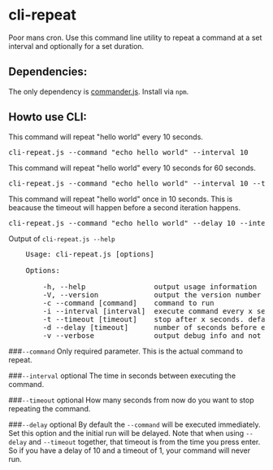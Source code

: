 # cli-repeat
Poor mans cron. Use this command line utility to repeat a command at a set interval and optionally for a set duration.

## Dependencies:
The only dependency is [commander.js](https://github.com/visionmedia/commander.js). Install via `npm`.

## Howto use CLI:
This command will repeat "hello world" every 10 seconds.
<pre>
cli-repeat.js --command "echo hello world" --interval 10
</pre>

This command will repeat "hello world" every 10 seconds for 60 seconds.
<pre>
cli-repeat.js --command "echo hello world" --interval 10 --timeout 60
</pre>

This command will repeat "hello world" once in 10 seconds. This is beacause the timeout will happen before a second iteration happens.
<pre>
cli-repeat.js --command "echo hello world" --delay 10 --interval 10 --timeout 15
</pre>

Output of `cli-repeat.js --help`
<pre>
    Usage: cli-repeat.js [options]

    Options:

        -h, --help                output usage information
        -V, --version             output the version number
        -c --command [command]    command to run
        -i --interval [interval]  execute command every x seconds (can be fraction). defaults to 60 seconds
        -t --timeout [timeout]    stop after x seconds. default [0] will run forever
        -d --delay [timeout]      number of seconds before executing the command for first time. default [0] will run command immediately
        -v --verbose              output debug info and not just command output
</pre>

###`--command`
Only required parameter. This is the actual command to repeat.

###`--interval` optional
The time in seconds between executing the command.

###`--timeout` optional
How many seconds from now do you want to stop repeating the command.

###`--delay` optional
By default the `--command` will be executed immediately. Set this option and the initial run will be delayed. Note that when using `--delay` and `--timeout` together, that timeout is from the time you press enter. So if you have a delay of 10 and a timeout of 1, your command will never run.


